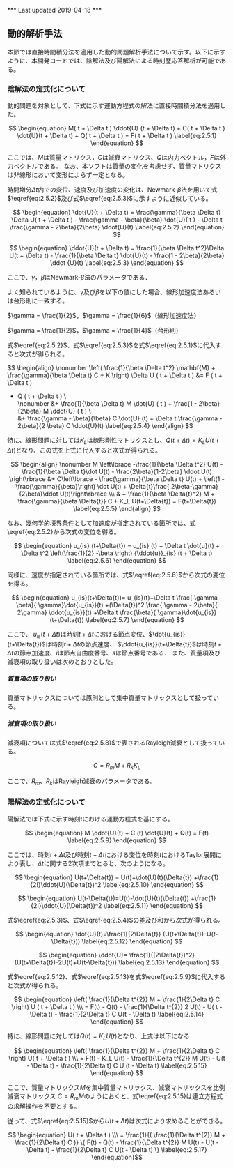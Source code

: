 *** Last updated 2019-04-18 ***

<script type="text/x-mathjax-config">
MathJax.Hub.Config({
  tex2jax: {
    inlineMath: [['$','$'], ['\\(','\\)']],
    processEscapes: true
  },
  TeX: {
    equationNumbers: {
      autoNumber: "AMS"
    }
  },
  CommonHTML: { matchFontHeight: true },
  displayAlign: "center"
});
</script>
<script src='https://cdnjs.cloudflare.com/ajax/libs/mathjax/2.7.5/MathJax.js?config=TeX-MML-AM_CHTML' async></script>

## 動的解析手法

本節では直接時間積分法を適用した動的問題解析手法について示す。以下に示すように、本開発コードでは、陰解法及び陽解法による時刻歴応答解析が可能である。

### 陰解法の定式化について

動的問題を対象として、下式に示す運動方程式の解法に直接時間積分法を適用した。

$$
\begin{equation}
M( t + \Delta t ) \ddot{U} (t + \Delta t) + C( t + \Delta t ) \dot{U}(t + \Delta t) + Q( t + \Delta t ) = F( t + \Delta t )
\label{eq:2.5.1}
\end{equation}
$$

ここでは、$M$は質量マトリクス，$C$は減衰マトリクス、$Q$は内力ベクトル，$F$は外力ベクトルである。
なお、本ソフトは質量の変化を考慮せず、質量マトリクスは非線形において変形によらず一定となる。

時間増分$\Delta t$内での変位、速度及び加速度の変化は、Newmark-$\beta$法を用いて式$\eqref{eq:2.5.2}$及び式$\eqref{eq:2.5.3}$に示すように近似している。

$$
\begin{equation}
\dot{U}(t + \Delta t) =
\frac{\gamma}{\beta \Delta t} \Delta U( t + \Delta t ) - \frac{\gamma - \beta}{\beta} \dot{U}( t ) - \Delta t \frac{\gamma - 2\beta}{2\beta} \ddot{U}(t)
\label{eq:2.5.2}
\end{equation}
$$

$$
\begin{equation}
\ddot{U}(t + \Delta t) = \frac{1}{\beta \Delta t^2}\Delta U(t + \Delta t) - \frac{1}{\beta \Delta t} \dot{U}(t) - \frac{1 - 2\beta}{2\beta} \ddot {U}(t)
\label{eq:2.5.3}
\end{equation}
$$

ここで、$\gamma$，$\beta$はNewmark-$\beta$法のパラメータである．

よく知られているように、$\gamma$及び$\beta$を以下の値にした場合、線形加速度法あるいは台形則に一致する。

$\gamma = \frac{1}{2}$，$\gamma = \frac{1}{6}$（線形加速度法）

$\gamma = \frac{1}{2}$，$\gamma = \frac{1}{4}$（台形則）

式$\eqref{eq:2.5.2}$、式$\eqref{eq:2.5.3}$を式$\eqref{eq:2.5.1}$に代入すると次式が得られる。

$$
\begin{align}
\nonumber \left( \frac{1}{\beta \Delta t^2} \mathbf{M} + \frac{\gamma}{\beta \Delta t} C + K \right) \Delta U ( t + \Delta t ) &= F ( t + \Delta t )
- Q ( t + \Delta t ) \\\
\nonumber &+ \frac{1}{\beta \Delta t} M \dot{U} ( t )
           + \frac{1 - 2\beta}{2\beta} M \ddot{U} ( t ) \\\
&+ \frac{\gamma - \beta}{\beta} C \dot{U} (t)
           + \Delta t \frac{\gamma - 2\beta}{2 \beta} C \ddot{U}(t)
\label{eq:2.5.4}
\end{align}
$$

特に、線形問題に対しては$K_L$は線形剛性マトリクスとし、$Q ( t + \Delta t ) = K_L U (t + \Delta t)$となり、この式を上式に代入すると次式が得られる。

$$
\begin{align}
\nonumber M \left\lbrace -\frac{1}{\beta \Delta t^2} U(t) -\frac{1}{\beta \Delta t}\dot U(t) - \frac{2\beta}{1-2\beta} \ddot U(t) \right\rbrace
&+ C\left\lbrace - \frac{\gamma}{\beta \Delta t} U(t) + \left(1 - \frac{\gamma}{\beta}\right) \dot U(t) + \Delta{t}\frac{ 2\beta-\gamma}{2\beta}\ddot U(t)\right\rbrace \\\
 & + \frac{1}{\beta \Delta{t}^2} M + \frac{\gamma}{\beta \Delta{t}} C + K_L U(t+\Delta{t}) = F(t+\Delta{t})
\label{eq:2.5.5}
\end{align}
$$

なお、幾何学的境界条件として加速度が指定されている箇所では、式\eqref{eq:2.5.2}から次式の変位を得る。

$$
\begin{equation}
u_{is} (t+\Delta{t}) = u_{is} (t) + \Delta t \dot{u}(t) + \Delta t^2 \left(\frac{1}{2} -\beta \right) {\ddot{u}}_{is} (t + \Delta t)
\label{eq:2.5.6}
\end{equation}
$$

同様に、速度が指定されている箇所では、式$\eqref{eq:2.5.6}$から次式の変位を得る。

$$
\begin{equation}
u_{is}(t+\Delta{t})= u_{is}(t)+\Delta t
\frac{ \gamma - \beta}{ \gamma}\dot{u_{is}}(t)
+(\Delta{t})^2 \frac{ \gamma - 2\beta}{ 2\gamma}
\ddot{u_{is}}(t)
+\Delta t \frac{\beta}{ \gamma}\dot{u_{is}}(t+\Delta{t})
\label{eq:2.5.7}
\end{equation}
$$

ここで、
$u_{is}(t+\Delta{t})$は時刻$t+\Delta{t}$における節点変位、$\dot{u_{is}}(t+\Delta{t})$は時刻$t+\Delta{t}$の節点速度、
$\ddot{u_{is}}(t+\Delta{t})$は時刻$t+\Delta{t}$の節点加速度、$i$は節点自由度番号、$s$は節点番号である．
また、質量項及び減衰項の取り扱いは次のとおりとした。

##### 質量項の取り扱い

質量マトリックスについては原則として集中質量マトリックスとして扱っている。

##### 減衰項の取り扱い

減衰項については式$\eqref{eq:2.5.8}$で表されるRayleigh減衰として扱っている。

$$
\begin{equation}
C = R_m M + R_k K_L
\label{eq:2.5.8}
\end{equation}
$$

ここで、$R_m$、$R_k$はRayleigh減衰のパラメータである。

### 陽解法の定式化について

陽解法では下式に示す時刻tにおける運動方程式を基にする。

$$
\begin{equation}
M \ddot{U}(t) + C (t) \dot{U}(t) + Q(t) = F(t)
\label{eq:2.5.9}
\end{equation}
$$

ここでは、時刻$t + \Delta t$及び時刻$t - \Delta t$における変位を時刻$t$におけるTaylor展開により表し、$\Delta t$に関する2次項までとると、次のようになる。

$$
\begin{equation}
U(t+\Delta{t}) = U(t)+\dot{U}(t)(\Delta{t})
+\frac{1}{2!}\ddot{U}(\Delta{t})^2
\label{eq:2.5.10}
\end{equation}
$$

$$
\begin{equation}
U(t-\Delta{t})=U(t)-\dot{U}(t)(\Delta{t})
+\frac{1}{2!}\ddot{U}(\Delta{t})^2
\label{eq:2.5.11}
\end{equation}
$$

式$\eqref{eq:2.5.3}$、式$\eqref{eq:2.5.4}$の差及び和から次式が得られる。

$$
\begin{equation}
\dot{U}(t)=\frac{1}{2\Delta{t}}
(U(t+\Delta{t})-U(t-\Delta{t}))
\label{eq:2.5.12}
\end{equation}
$$

$$
\begin{equation}
\ddot{U}=
\frac{1}{(2\Delta{t})^2}
(U(t+\Delta{t})-2U(t)+U(t-\Delta{t}))
\label{eq:2.5.13}
\end{equation}
$$

式$\eqref{eq:2.5.12}、式$\eqref{eq:2.5.13}を式$\eqref{eq:2.5.9}$に代入すると次式が得られる。

$$
\begin{equation}
\left( \frac{1}{\Delta t^{2}} M + \frac{1}{2\Delta t} C \right) U ( t + \Delta t ) \\\
= F(t) - Q(t) - \frac{1}{\Delta t^{2}} 2 U(t) - U( t - \Delta t) - \frac{1}{2\Delta t} C U(t - \Delta t)
\label{eq:2.5.14}
\end{equation}
$$

特に、線形問題に対しては$Q(t) = K_L U(t)$となり、上式は以下になる

$$
\begin{equation}
\left( \frac{1}{\Delta t^{2}} M + \frac{1}{2\Delta t} C \right) U( t + \Delta t ) \\\
= F(t) - K_L U(t) - \frac{1}{\Delta t^{2}} M U(t) - U(t - \Delta t) - \frac{1}{2\Delta t} C U (t - \Delta t)
\label{eq:2.5.15}
\end{equation}
$$

ここで、質量マトリックス$M$を集中質量マトリックス、減衰マトリックスを比例減衰マトリックス $C = R_m M$のようにおくと、式\eqref{eq:2.5.15}は連立方程式の求解操作を不要とする。

従って、式$\eqref{eq:2.5.15}$から$U(t+\Delta t)$は次式により求めることができる。

$$
\begin{equation}
U( t + \Delta t ) \\\
= \frac{1}{( \frac{1}{\Delta t^{2}} M + \frac{1}{2\Delta t} C )} \{ F(t) - Q(t) - \frac{1}{\Delta t^{2}} M U(t) - U(t - \Delta t) - \frac{1}{2\Delta t} C U(t - \Delta t) \}
\label{eq:2.5.17}
\end{equation}$$
